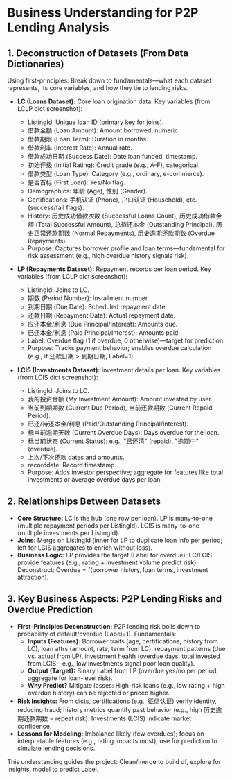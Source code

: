 # Business Understanding for P2P Lending Analysis

## 1. Deconstruction of Datasets (From Data Dictionaries)
Using first-principles: Break down to fundamentals—what each dataset represents, its core variables, and how they tie to lending risks.

- **LC (Loans Dataset):** Core loan origination data. Key variables (from LCLP dict screenshot):
  - ListingId: Unique loan ID (primary key for joins).
  - 借款金额 (Loan Amount): Amount borrowed, numeric.
  - 借款期限 (Loan Term): Duration in months.
  - 借款利率 (Interest Rate): Annual rate.
  - 借款成功日期 (Success Date): Date loan funded, timestamp.
  - 初始评级 (Initial Rating): Credit grade (e.g., A-F), categorical.
  - 借款类型 (Loan Type): Category (e.g., ordinary, e-commerce).
  - 是否首标 (First Loan): Yes/No flag.
  - Demographics: 年龄 (Age), 性别 (Gender).
  - Certifications: 手机认证 (Phone), 户口认证 (Household), etc. (success/fail flags).
  - History: 历史成功借款次数 (Successful Loans Count), 历史成功借款金额 (Total Successful Amount), 总待还本金 (Outstanding Principal), 历史正常还款期数 (Normal Repayments), 历史逾期还款期数 (Overdue Repayments).
  - Purpose: Captures borrower profile and loan terms—fundamental for risk assessment (e.g., high overdue history signals risk).

- **LP (Repayments Dataset):** Repayment records per loan period. Key variables (from LCLP dict screenshot):
  - ListingId: Joins to LC.
  - 期数 (Period Number): Installment number.
  - 到期日期 (Due Date): Scheduled repayment date.
  - 还款日期 (Repayment Date): Actual repayment date.
  - 应还本金/利息 (Due Principal/Interest): Amounts due.
  - 已还本金/利息 (Paid Principal/Interest): Amounts paid.
  - Label: Overdue flag (1 if overdue, 0 otherwise)—target for prediction.
  - Purpose: Tracks payment behavior; enables overdue calculation (e.g., if 还款日期 > 到期日期, Label=1).

- **LCIS (Investments Dataset):** Investment details per loan. Key variables (from LCIS dict screenshot):
  - ListingId: Joins to LC.
  - 我的投资金额 (My Investment Amount): Amount invested by user.
  - 当前到期期数 (Current Due Period), 当前还款期数 (Current Repaid Period).
  - 已还/待还本金/利息 (Paid/Outstanding Principal/Interest).
  - 标当前逾期天数 (Current Overdue Days): Days overdue for the loan.
  - 标当前状态 (Current Status): e.g., "已还清" (repaid), "逾期中" (overdue).
  - 上次/下次还款 dates and amounts.
  - recorddate: Record timestamp.
  - Purpose: Adds investor perspective; aggregate for features like total investments or average overdue days per loan.

## 2. Relationships Between Datasets
- **Core Structure:** LC is the hub (one row per loan). LP is many-to-one (multiple repayment periods per ListingId). LCIS is many-to-one (multiple investments per ListingId).
- **Joins:** Merge on ListingId (inner for LP to duplicate loan info per period; left for LCIS aggregates to enrich without loss).
- **Business Logic:** LP provides the target (Label for overdue); LC/LCIS provide features (e.g., rating + investment volume predict risk). Deconstruct: Overdue = f(borrower history, loan terms, investment attraction).

## 3. Key Business Aspects: P2P Lending Risks and Overdue Prediction
- **First-Principles Deconstruction:** P2P lending risk boils down to probability of default/overdue (Label=1). Fundamentals:
  - **Inputs (Features):** Borrower traits (age, certifications, history from LC), loan attrs (amount, rate, term from LC), repayment patterns (due vs. actual from LP), investment health (overdue days, total invested from LCIS—e.g., low investments signal poor loan quality).
  - **Output (Target):** Binary Label from LP (overdue yes/no per period; aggregate for loan-level risk).
  - **Why Predict?** Mitigate losses: High-risk loans (e.g., low rating + high overdue history) can be rejected or priced higher.
- **Risk Insights:** From dicts, certifications (e.g., 征信认证) verify identity, reducing fraud; history metrics quantify past behavior (e.g., high 历史逾期还款期数 = repeat risk). Investments (LCIS) indicate market confidence.
- **Lessons for Modeling:** Imbalance likely (few overdues); focus on interpretable features (e.g., rating impacts most); use for prediction to simulate lending decisions.

This understanding guides the project: Clean/merge to build df, explore for insights, model to predict Label.
